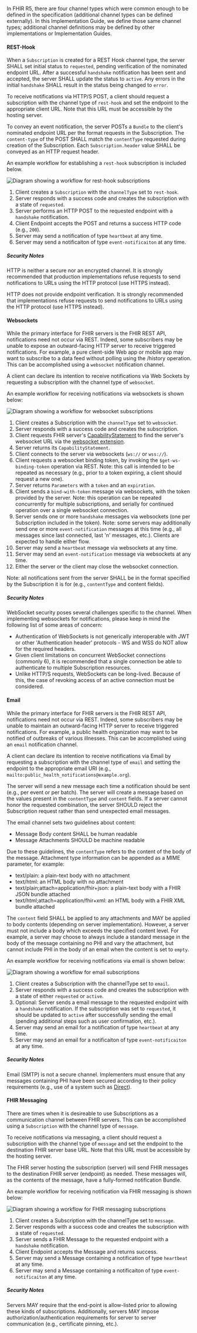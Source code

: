 
In FHIR R5, there are four channel types which were common enough to be defined in the specification (additional channel types can be defined externally).  In this Implementation Guide, we define those same channel types; additional channel definitions may be defined by other implementations or Implementation Guides.

#### REST-Hook

When a `Subscription` is created for a REST Hook channel type, the server SHALL set initial status to `requested`, pending verification of the nominated endpoint URL. After a successful `handshake` notification has been sent and accepted, the server SHALL update the status to `active`. Any errors in the initial `handshake` SHALL result in the status being changed to `error`.

To receive notifications via HTTP/S POST, a client should request a subscription with the channel type of `rest-hook` and set the endpoint to the appropriate client URL. Note that this URL must be accessible by the hosting server.

To convey an event notification, the server POSTs a `Bundle` to the client's nominated endpoint URL per the format requests in the Subscription. The `content-type` of the POST SHALL match the `contentType` requested during creation of the Subscription. Each `Subscription.header` value SHALL be conveyed as an HTTP request header.

An example workflow for establishing a <code>rest-hook</code> subscription is included below.

<img src="subscription-rest-hook-flow.svg" alt="Diagram showing a workflow for rest-hook subscriptions" style="float:none;" />

1. Client creates a `Subscription` with the `channelType` set to `rest-hook`.
1. Server responds with a success code and creates the subscription with a state of `requested`.
1. Server performs an HTTP POST to the requested endpoint with a `handshake` notification.
1. Client Endpoint accepts the POST and returns a success HTTP code (e.g., `200`).
1. Server may send a notification of type `heartbeat` at any time.
1. Server may send a notificaiton of type `event-notificaiton` at any time.

##### Security Notes

HTTP is neither a secure nor an encrypted channel. It is strongly recommended that production implementations refuse requests to send notifications to URLs using the HTTP protocol (use HTTPS instead).

HTTP does not provide endpoint verification. It is strongly recommended that implementations refuse requests to send notifications to URLs using the HTTP protocol (use HTTPS instead).

#### Websockets 

While the primary interface for FHIR servers is the FHIR REST API, notifications need not occur via REST. Indeed, some subscribers may be unable to expose an outward-facing HTTP server to receive triggered notifications. For example, a pure client-side Web app or mobile app may want to subscribe to a data feed without polling using the /history operation. This can be accomplished using a `websocket` notification channel.

A client can declare its intention to receive notifications via Web Sockets by requesting a subscription with the channel type of `websocket`.

An example workflow for receiving notifications via websockets is shown below:

<img src="subscription-websocket-flow.svg" alt="Diagram showing a workflow for websocket subscriptions" style="float:none;" />

1. Client creates a Subscription with the `channelType` set to `websocket`.
1. Server responds with a success code and creates the subscription.
1. Client requests FHIR server's [CapabilityStatement](http://hl7.org/fhir/capabilitystatement.html) to find the server's websocket URL via the [websocket extension](http://hl7.org/fhir/extension-capabilitystatement-websocket.html).
1. Server returns its `CapabilityStatement`.
1. Client connects to the server via websockets (`ws://` or `wss://`).
1. Client requests a websocket binding token, by invoking the `$get-ws-binding-token` operation via REST. Note: this call is intended to be repeated as necessary (e.g., prior to a token expiring, a client should request a new one).
1. Server returns `Parameters` with a `token` and an `expiration`.
1. Client sends a `bind-with-token` message via websockets, with the token provided by the server. Note: this operation can be repeated concurrently for multiple subscriptions, and serially for continued operation over a single websocket connection.
1. Server sends one or more `handshake` messages via websockets (one per Subscription included in the token). Note: some servers may additionally send one or more `event-notification` messages at this time (e.g., all messages since last connected, last 'n' messages, etc.). Clients are expected to handle either flow.
1. Server may send a `heartbeat` message via websockets at any time.
1. Server may send an `event-notification` message via websockets at any time.
1. Either the server or the client may close the websocket connection.

Note: all notifications sent from the server SHALL be in the format specified by the Subscription it is for (e.g., `contentType` and content fields).

##### Security Notes

WebSocket security poses several challenges specific to the channel. When implementing websockets for notifications, please keep in mind the following list of some areas of concern:

* Authentication of WebSockets is not generically interoperable with JWT or other 'Authentication header' protocols - WS and WSS do NOT allow for the required headers.
* Given client limitations on concurrent WebSocket connections (commonly 6), it is recommended that a single connection be able to authenticate to multiple Subscription resources.
* Unlike HTTP/S requests, WebSockets can be long-lived. Because of this, the case of revoking access of an active connection must be considered.

#### Email

While the primary interface for FHIR servers is the FHIR REST API, notifications need not occur via REST. Indeed, some subscribers may be unable to maintain an outward-facing HTTP server to receive triggered notifications. For example, a public health organization may want to be notified of outbreaks of various illnesses. This can be accomplished using an `email` notification channel.

A client can declare its intention to receive notifications via Email by requesting a subscription with the channel type of `email` and setting the endpoint to the appropriate email URI (e.g., `mailto:public_health_notifications@example.org`).

The server will send a new message each time a notification should be sent (e.g., per event or per batch). The server will create a message based on the values present in the `contentType` and `content` fields. If a server cannot honor the requested combination, the server SHOULD reject the Subscription request rather than send unexpected email messages.

The email channel sets two guidelines about content:

* Message Body content SHALL be human readable
* Message Attachments SHOULD be machine readable

Due to these guidelines, the `contentType` refers to the content of the body of the message. Attachment type information can be appended as a MIME parameter, for example:

* text/plain: a plain-text body with no attachment
* text/html: an HTML body with no attachment
* text/plain;attach=application/fhir+json: a plain-text body with a FHIR JSON bundle attached
* text/html;attach=application/fhir+xml: an HTML body with a FHIR XML bundle attached

The `content` field SHALL be applied to any attachments and MAY be applied to body contents (depending on server implementation). However, a server must not include a body which exceeds the specified content level. For example, a server may choose to always include a standard message in the body of the message containing no PHI and vary the attachment, but cannot include PHI in the body of an email when the content is set to `empty`.

An example workflow for receiving notifications via email is shown below:

<img src="subscription-email-flow.svg" alt="Diagram showing a workflow for email subscriptions" style="float:none;" />

1. Client creates a Subscription with the channelType set to `email`.
1. Server responds with a success code and creates the subscription with a state of either `requested` or `active`.
1. Optional: Server sends a email message to the requested endpoint with a `handshake` notification. If the subscription was set to `requested`, it should be updated to `active` after successfully sending the email (pending additional steps such as user confirmation, etc.).
1. Server may send an email for a notification of type `heartbeat` at any time.
1. Server may send an email for a notificaiton of type `event-notificaiton` at any time.

##### Security Notes

Email (SMTP) is not a secure channel. Implementers must ensure that any messages containing PHI have been secured according to their policy requirements (e.g., use of a system such as [Direct](http://directproject.org/)).

#### FHIR Messaging

There are times when it is desireable to use Subscriptions as a communication channel between FHIR servers. This can be accomplished using a `Subscription` with the channel type of `message`.

To receive notifications via messaging, a client should request a subscription with the channel type of `message` and set the endpoint to the destination FHIR server base URL. Note that this URL must be accessible by the hosting server.

The FHIR server hosting the subscription (server) will send FHIR messages to the destination FHIR server (endpoint) as needed. These messages will, as the contents of the message, have a fully-formed notification Bundle.

An example workflow for receiving notification via FHIR messaging is shown below:

<img src="subscription-message-flow.svg" alt="Diagram showing a workflow for FHIR messaging subscriptions" style="float:none;" />

1. Client creates a Subscription with the channelType set to `message`.
1. Server responds with a success code and creates the subscription with a state of `requested`.
1. Server sends a FHIR Message to the requested endpoint with a `handshake` notification.
1. Client Endpoint accepts the Message and returns success.
1. Server may send a Message containing a notification of type `heartbeat` at any time.
1. Server may send a Message containing a notificaiton of type `event-notificaiton` at any time.

##### Security Notes

Servers MAY require that the end-point is allow-listed prior to allowing these kinds of subscriptions. Additionally, servers MAY impose authorization/authentication requirements for server to server communication (e.g., certificate pinning, etc.).
